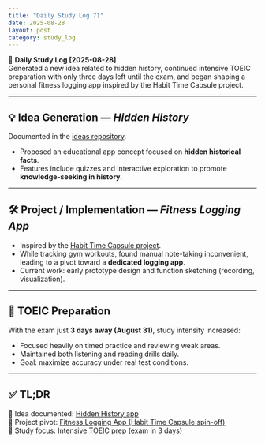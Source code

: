 ```yaml
---
title: "Daily Study Log 71"
date: 2025-08-28
layout: post
category: study_log
---
```


🧠 **Daily Study Log [2025-08-28]**  
Generated a new idea related to hidden history, continued intensive TOEIC preparation with only three days left until the exam, and began shaping a personal fitness logging app inspired by the Habit Time Capsule project.

---

## 💡 Idea Generation — *Hidden History*  
Documented in the [ideas repository](https://github.com/hojjang98/ideas/blob/main/history/hidden_history.md).  
- Proposed an educational app concept focused on **hidden historical facts**.  
- Features include quizzes and interactive exploration to promote **knowledge-seeking in history**.  

---

## 🛠️ Project / Implementation — *Fitness Logging App*  
- Inspired by the [Habit Time Capsule project](https://github.com/hojjang98/Misc-Projects/tree/main/habit_time_capsule).  
- While tracking gym workouts, found manual note-taking inconvenient, leading to a pivot toward a **dedicated logging app**.  
- Current work: early prototype design and function sketching (recording, visualization).  

---

## 📘 TOEIC Preparation  
With the exam just **3 days away (August 31)**, study intensity increased:  
- Focused heavily on timed practice and reviewing weak areas.  
- Maintained both listening and reading drills daily.  
- Goal: maximize accuracy under real test conditions.  

---

## ✅ TL;DR  
📍 Idea documented: [Hidden History app](https://github.com/hojjang98/ideas/blob/main/history/hidden_history.md)  
📍 Project pivot: [Fitness Logging App (Habit Time Capsule spin-off)](https://github.com/hojjang98/Misc-Projects/tree/main/habit_time_capsule)  
📍 Study focus: Intensive TOEIC prep (exam in 3 days)  

